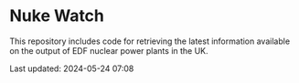 # Nuke Watch

This repository includes code for retrieving the latest information available on the output of EDF nuclear power plants in the UK.

Last updated: 2024-05-24 07:08
